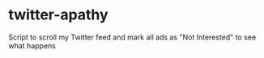 # twitter-apathy
Script to scroll my Twitter feed and mark all ads as "Not Interested" to see what happens
